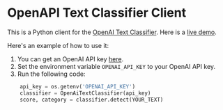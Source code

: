 OpenAPI Text Classifier Client
=============================

This is a Python client for the [OpenAI Text Classifier](https://platform.openai.com/ai-text-classifier). Here is a [live demo](https:://openai-text-classifier-client.streamlit.app/).

Here's an example of how to use it:
1. You can get an OpenAI API key [here](https://platform.openai.com/account/api-keys).
2. Set the environment variable `OPENAI_API_KEY` to your OpenAI API key.
3. Run the following code:
```python
    api_key = os.getenv('OPENAI_API_KEY')
    classifier = OpenAiTextClassifier(api_key)
    score, category = classifier.detect(YOUR_TEXT)
```
